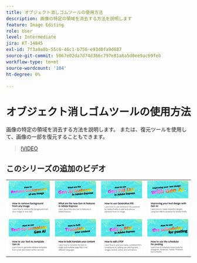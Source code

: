 ```yaml
---
title: オブジェクト消しゴムツールの使用方法
description: 画像の特定の領域を消去する方法を説明します
feature: Image Editing
role: User
level: Intermediate
jira: KT-14845
exl-id: 7f3a9a0b-55c6-46c1-b756-e93d0fa9d687
source-git-commit: 5067e02da7d74d366c797e81a6a5d0ee9ac69feb
workflow-type: tm+mt
source-wordcount: '104'
ht-degree: 0%

---
```


# オブジェクト消しゴムツールの使用方法

画像の特定の領域を消去する方法を説明します。 または、復元ツールを使用して、画像の一部を復元することもできます。

>[!VIDEO](https://video.tv.adobe.com/v/3427019?quality=12&learn=on&hidetitle=true)

## このシリーズの追加のビデオ

<table style="table-layout:fixed">
<tr>
   <td>
         <a href="remove-background.md">
            <img alt="画像から背景を削除する方法" src="assets/background.png" />
         </a>
   </td>
   <td>
         <a href="intro-gen-ai.md">
            <img alt="Adobe Expressの新しいGen AI機能について教えてください。" src="assets/intro-gen-ai.png" />
         </a>
   </td>
   <td>
         <a href="generative-fill.md">
            <img alt="ジェネレーティブフィルの使用方法" src="assets/gen-fill.png" />
         </a>
   </td>  
   <td>
      <a href="gen-text.md">
         <img alt="Gen AIによるテキストデザインの向上" src="assets/text-design.png" />
      </a>
   </td>
</tr>
<tr>
   <td>
      <a href="text-to-template.md">
         <img alt="Text-to-template Gen AIの使用方法" src="assets/text-to-template.png" />
      </a>
   </td>
   <td>
      <a href="bulk-translate.md">
         <img alt="コンテンツを一括翻訳する方法" src="assets/bulk-translate.png" />
      </a>
   </td>
   <td>
      <a href="edit-a-pdf.md">
         <img alt="PDFの編集方法" src="assets/edit-pdf.png" />
      </a>
   </td>
   <td>
      <a href="schedule.md">
         <img alt="スケジューラーを使用して投稿する方法" src="assets/schedule.png" />
      </a>
   </td>
</tr>
</table>
